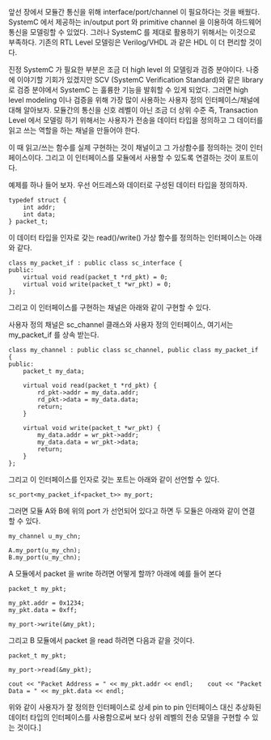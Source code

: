 앞선 장에서 모듈간 통신을 위해 interface/port/channel 이 필요하다는 것을 배웠다. SystemC 에서 제공하는 in/output port 와 primitive channel 을 이용하여 하드웨어 통신을 모델링할 수 있었다. 그러나 SystemC 를 제대로 활용하기 위해서는 이것으로 부족하다. 기존의 RTL Level 모델링은 Verilog/VHDL 과 같은 HDL 이 더 편리할 것이다.


진정 SystemC 가 필요한 부분은 조금 더 high level 의 모델링과 검증 분야이다. 나중에 이야기할 기회가 있겠지만 SCV (SystemC Verification Standard)와 같은 library 로 검증 분야에서 SystemC 는 훌륭한 기능을 발휘할 수 있게 되었다. 그러면 high level modeling 이나 검증을 위해 가장 많이 사용하는 사용자 정의 인터페이스/채널에 대해 알아보자. 모듈간의 통신을 신호 레벨이 아닌 조금 더 상위 수준 즉, Transaction Level 에서 모델링 하기 위해서는 사용자가 전송을 데이터 타입을 정의하고 그 데이터를 읽고 쓰는 역할을 하는 채널을 만들어야 한다.


이 때 읽고/쓰는 함수를 실제 구현하는 것이 채널이고 그 가상함수를 정의하는 것이 인터페이스이다. 그리고 이 인터페이스를 모듈에서 사용할 수 있도록 연결하는 것이 포트이다.

예제를 하나 들어 보자. 우선 어드레스와 데이터로 구성된 데이터 타입을 정의하자.

```
typedef struct {
    int addr;
    int data;
} packet_t;
```
이 데이터 타입을 인자로 갖는 read()/write() 가상 함수를 정의하는 인터페이스는 아래와 같다.

```
class my_packet_if : public class sc_interface {
public:
    virtual void read(packet_t *rd_pkt) = 0;
    virtual void write(packet_t *wr_pkt) = 0;
};
```

그리고 이 인터페이스를 구현하는 채널은 아래와 같이 구현할 수 있다.

사용자 정의 채널은 sc_channel 클래스와 사용자 정의 인터페이스, 여기서는 my_packet_if 를 상속 받는다.

```
class my_channel : public class sc_channel, public class my_packet_if {
public:
    packet_t my_data;

    virtual void read(packet_t *rd_pkt) {
        rd_pkt->addr = my_data.addr;
        rd_pkt->data = my_data.data;
        return;
    }

    virtual void write(packet_t *wr_pkt) {
        my_data.addr = wr_pkt->addr;
        my_data.data = wr_pkt->data;
        return;
    }
};
```

그리고 이 인터페이스를 인자로 갖는 포트는 아래와 같이 선언할 수 있다.
```
sc_port<my_packet_if<packet_t>> my_port;
```

그러면 모듈 A와 B에 위의 port 가 선언되어 있다고 하면 두 모듈은 아래와 같이 연결 할 수 있다.

```
my_channel u_my_chn;

A.my_port(u_my_chn);
B.my_port(u_my_chn);
```

A 모듈에서 packet 을 write 하려면 어떻게 할까? 아래에 예를 들어 본다
```
packet_t my_pkt;

my_pkt.addr = 0x1234;
my_pkt.data = 0xff;

my_port->write(&my_pkt);
```

그리고 B 모듈에서 packet 을 read 하려면 다음과 같을 것이다.
```
packet_t my_pkt;

my_port->read(&my_pkt);

cout << "Packet Address = " << my_pkt.addr << endl;    cout << "Packet Data = " << my_pkt.data << endl;
```

위와 같이 사용자가 잘 정의한 인터페이스로 상세 pin to pin 인터페이스 대신 추상화된 데이터 타입의 인터페이스를 사용함으로써 보다 상위 레벨의 전송 모델을 구현할 수 있는 것이다.]